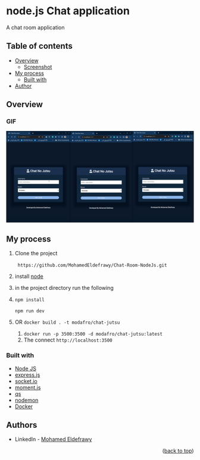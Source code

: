 # node.js Chat application

A chat room application

## Table of contents

- [Overview](#overview)
    - [Screenshot](#screenshot)
- [My process](#my-process)
    - [Built with](#built-with)
- [Author](#authors)

## Overview

### GIF

![screen-gif](./public/images/GIF.gif)

## My process

1) Clone the project

   ``` https://github.com/MohamedEldefrawy/Chat-Room-NodeJs.git```
2) install [node](https://nodejs.org/en/download/)
3) in the project directory run the following
4) ```
   npm install
   ```
    ```
    npm run dev
    ```

5) OR ```docker build . -t modafro/chat-jutsu```
    1) ```docker run -p 3500:3500 -d modafro/chat-jutsu:latest```
    2) The connect ```http://localhost:3500```

### Built with

* [Node JS](https://nodejs.org/en/download/)
* [express.js](https://expressjs.com/)
* [socket.io](https://nodejs.org/en/download/)
* [moment.js](https://momentjs.com/)
* [qs](https://www.npmjs.com/package/qs)
* [nodemon](https://www.npmjs.com/package/nodemon)
* [Docker](https://www.docker.com/)

## Authors

* LinkedIn - [Mohamed Eldefrawy](https://www.linkedin.com/in/mohamedeldefrawy)

<p align="right">(<a href="#top">back to top</a>)</p>

